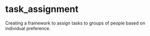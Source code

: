 # task_assignment
Creating a framework to assign tasks to groups of people based on individual preference. 
